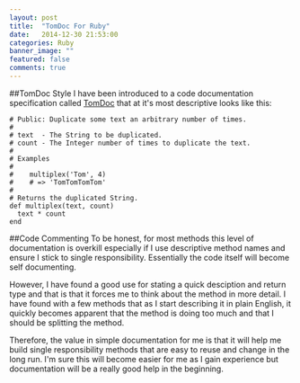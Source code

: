 ```yaml
---
layout: post
title:  "TomDoc For Ruby"
date:   2014-12-30 21:53:00
categories: Ruby
banner_image: ""
featured: false
comments: true
---
```

##TomDoc Style
I have been introduced to a code documentation specification called [TomDoc](http://tomdoc.org/) that at it's most descriptive looks like this:

    # Public: Duplicate some text an arbitrary number of times.
    #
    # text  - The String to be duplicated.
    # count - The Integer number of times to duplicate the text.
    #
    # Examples
    #
    #    multiplex('Tom', 4)
    #    # => 'TomTomTomTom'
    #
    # Returns the duplicated String.
    def multiplex(text, count)
      text * count
    end

<!--more-->

##Code Commenting
To be honest, for most methods this level of documentation is overkill especially if I use descriptive method names and ensure I stick to single responsibility. Essentially the code itself will become self documenting.  

However, I have found a good use for stating a quick desciption and return type and that is that it forces me to think about the method in more detail. I have found with a few methods that as I start describing it in plain English, it quickly becomes apparent that the method is doing too much and that I should be splitting the method.

Therefore, the value in simple documentation for me is that it will help me build single responsibility methods that are easy to reuse and change in the long run.  I'm sure this will become easier for me as I gain experience but documentation will be a really good help in the beginning.
